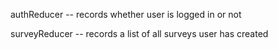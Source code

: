 authReducer -- records whether user is logged in or not

surveyReducer -- records a list of all surveys user has created
